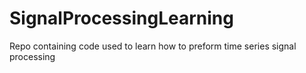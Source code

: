 # SignalProcessingLearning
Repo containing code used to learn how to preform time series signal processing
